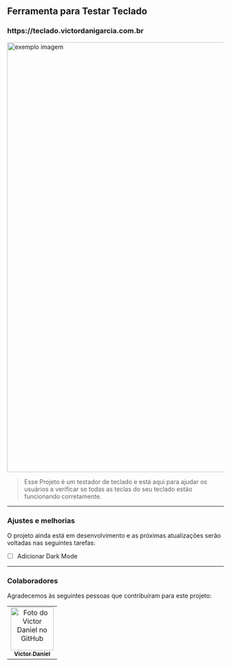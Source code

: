 <h2> Ferramenta para Testar Teclado </h2>

<h3> https://teclado.victordanigarcia.com.br </h3>

<img src="https://i.ibb.co/j51GBJY/Sem-t-tulo.png" alt="exemplo imagem" width="1000px;">

> Esse Projeto é um testador de teclado e está aqui para ajudar os usuários a verificar se todas as teclas do seu teclado estão funcionando corretamente.

----

<h3> Ajustes e melhorias </h3>

O projeto ainda está em desenvolvimento e as próximas atualizações serão voltadas nas seguintes tarefas:

- [ ] Adicionar Dark Mode

----

<h3> Colaboradores </h3>

Agradecemos às seguintes pessoas que contribuíram para este projeto:

<table>
  <tr>
    <td align="center">
      <a href="#">
        <img src="https://avatars.githubusercontent.com/u/77544803?s=400&u=84963ee887a8465a020b9125470ba470f73e67e1&v=4" width="100px;" alt="Foto do Victor Daniel no GitHub"/><br>
        <sub>
          <b>Victor Daniel</b>
        </sub>
      </a>
    </td>
  </tr>
</table>

